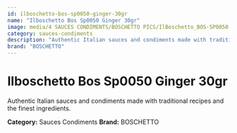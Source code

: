 ```yaml
---
id: ilboschetto-bos-sp0050-ginger-30gr
name: "Ilboschetto Bos Sp0050 Ginger 30gr"
image: media/4 SAUCES CONDIMENTS/BOSCHETTO PICS/IlBoschetto_BOS-SP0050 Ginger 30gr.png
category: sauces-condiments
description: "Authentic Italian sauces and condiments made with traditional recipes and the finest ingredients."
brand: "BOSCHETTO"
---
```


# Ilboschetto Bos Sp0050 Ginger 30gr

Authentic Italian sauces and condiments made with traditional recipes and the finest ingredients.

**Category:** Sauces Condiments
**Brand:** BOSCHETTO
